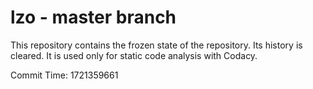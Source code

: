 # lzo - master branch

This repository contains the frozen state of the repository.
Its history is cleared. It is used only for static code
analysis with Codacy.

Commit Time: 1721359661